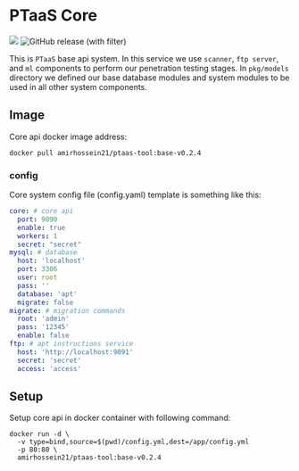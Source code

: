 # PTaaS Core

![](https://img.shields.io/badge/language-golang_v1.20-lightblue)
![GitHub release (with filter)](https://img.shields.io/github/v/release/ptaas-tool/base-api)

This is ```PTaaS``` base api system. In this service we use ```scanner```, ```ftp server```, and ```ml``` components
to perform our penetration testing stages. In ```pkg/models``` directory we defined our
base database modules and system modules to be used in all other
system components.

## Image

Core api docker image address:

```shell
docker pull amirhossein21/ptaas-tool:base-v0.2.4
```

### config

Core system config file (config.yaml) template is something like this:

```yaml
core: # core api
  port: 9090
  enable: true
  workers: 1
  secret: "secret"
mysql: # database
  host: 'localhost'
  port: 3306
  user: root
  pass: ''
  database: 'apt'
  migrate: false
migrate: # migration commands
  root: 'admin'
  pass: '12345'
  enable: false
ftp: # apt instructions service
  host: 'http://localhost:9091'
  secret: 'secret'
  access: 'access'
```

## Setup

Setup core api in docker container with following command:

```shell
docker run -d \
  -v type=bind,source=$(pwd)/config.yml,dest=/app/config.yml
  -p 80:80 \
  amirhossein21/ptaas-tool:base-v0.2.4
```
